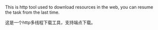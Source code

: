 This is http tool used to download resources in the web, you can resume the task from the last time.

这是一个http多线程下载工具，支持端点下载。
